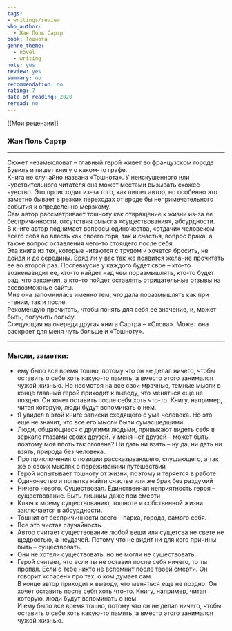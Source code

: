 ```yaml
---
tags: 
- writings/review
who_author:
  - Жан Поль Сартр
book: Тошнота
genre_theme:
  - novel
  - writing
note: yes
review: yes
summary: no
recommendation: no
rating: 7
date_of_reading: 2020
reread: no
---
```

[[Мои рецензии]]
### Жан Поль Сартр
---

Сюжет незамысловат – главный герой живет во французском городе Бувиль и пишет книгу о каком-то графе.  
Книга не случайно названа «Тошнота». У неискушенного или чувствительного читателя она может местами вызывать схожее чувство. Это происходит из-за того, как пишет автор, но особенно это заметно бывает в резких переходах от вроде бы непримечательного события к определенно мерзкому.  
Сам автор рассматривает тошноту как отвращение к жизни из-за ее беспричинности, отсутствия смысла «существования», абсурдности.  
В книге автор поднимает вопросы одиночества, «отдачи» человеком всего себя во власть как своего горя, так и счастья, вопрос брака, а также вопрос оставления чего-то стоящего после себя.  
Эта книга из тех, которые читаются с трудом и хочется бросить, не дойдя и до середины. Вряд ли у вас так же появится желание прочитать ее во второй раз. Послевкусие у каждого будет свое – кто-то возненавидит ее, кто-то найдет над чем поразмышлять, кто-то будет рад, что закончил, а кто-то пойдет оставлять отрицательные отзывы на всевозможные сайты.  
Мне она запомнилась именно тем, что дала поразмышлять как при чтении, так и после.  
Рекомендую прочитать, чтобы понять для себя ее значение, и, может быть, получить пользу.  
Следующая на очереди другая книга Сартра – «Слова». Может она раскроет для меня чуть больше и «Тошноту».

---
### Мысли, заметки:
- ему было все время тошно, потому что он не делал ничего, чтобы оставить о себе хоть какую-то память, а вместо этого занимался чужой жизнью. Но несмотря на все свои мрачные, темные мысли в конце главный герой приходит к выводу, что меняться еще не поздно. Он хочет оставить после себя хоть что-то. Книгу, например, читая которую, люди будут вспоминать о нем.
- Я увидел в этой книге записки сходящего с ума человека. Но это еще не значит, что все его мысли были сумасшедшими.
- Люди, общающиеся с другими людьми, привыкают видеть себя в зеркале глазами своих друзей. У меня нет друзей – может быть, поэтому моя плоть так оголена? Ни дать ни взять – ну да, ни дать ни взять, природа без человека.
- Про приключения с позиции рассказываюшего, слушающего, а так же о своих мыслях о переживаниии путешествий
- Герой испытывает тошноту от жизни, поэтому и теряется в работе
- Одиночество и попытка найти счастье или же брак без раздумий
- Ничего нового. Существовал. Единственная неприятность героя – существование. Быть лишним даже при смерти
- Ключ к моему существованию, тошноте и собственной жизни заключается в абсурдности.
- Тошнит от беспричинности всего – парка, города, самого себя.
- Все это чистая случайность.
- Автор считает существование любой веши или сущетсва не свете не щедростью, а неудачей. Потому что не видит ни для кого причины быть – существовать.
- Они не хотели существовать, но не могли не существовать.
- Герой считает, что если ты не оставил после себя ничего, то ты пропал. Если о тебе никто не вспомнит после твоей смерти. Он говорит «спасен» про тех, о ком думает сам.  
    В конце автор приходит к выводу, что меняться еще не поздно. Он хочет оставить после себя хоть что-то. Книгу, например, читая которую, люди будут вспоминать о нем.  
    И ему было все время тошно, потому что он не делал ничего, чтобы оставить о себе хоть какую-то память, а вместо этого занимался чужой жизнью.